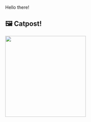 Hello there!



## 🖼️ Catpost!

<sub>
    <img src="https://cdn2.thecatapi.com/images/70r.jpg" height="256">
</sub>

